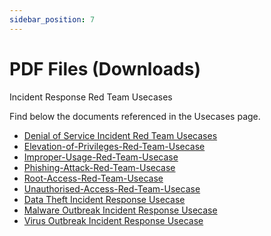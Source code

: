 ```yaml
---
sidebar_position: 7
---
```


# PDF Files (Downloads)

Incident Response Red Team Usecases

Find below the documents referenced in the Usecases page.
- [Denial of Service Incident Red Team Usecases](docs\Denial-of-Service-Red-Team-Usecase.pdf)
- [Elevation-of-Privileges-Red-Team-Usecase](docs\Elevation-of-Privileges-Red-Team-Usecase.pdf)
- [Improper-Usage-Red-Team-Usecase](docs\Improper-Usage-Red-Team-Usecase.pdf)
- [Phishing-Attack-Red-Team-Usecase](docs\Phishing-Attack-Red-Team-Usecase.pdf)
- [Root-Access-Red-Team-Usecase](docs\Root-Access-Red-Team-Usecase.pdf)
- [Unauthorised-Access-Red-Team-Usecase](docs\Unauthorised-Access-Red-Team-Usecase.pdf)
- [Data Theft Incident Response Usecase](docs\Data-Theft-Red-Team-Usecase.pdf)
- [Malware Outbreak Incident Response Usecase](docs\Malware-Outbreak-Red-Team-Usecase.pdf)
- [Virus Outbreak Incident Response Usecase](docs\Virus-Outbreak-Red-Team-Usecase.pdf)
